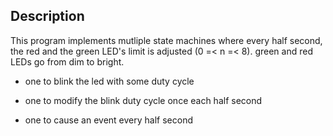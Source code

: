 ## Description

This program implements mutliple state machines where every half second, the
red and the green LED's limit is adjusted (0 =< n =< 8). green and red LEDs
go from dim to bright.

* one to blink the led with some duty cycle

* one to modify the blink duty cycle once each half second

* one to cause an event every half second

